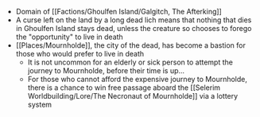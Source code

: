 - Domain of [[Factions/Ghoulfen Island/Galgitch, The Afterking]]
- A curse left on the land by a long dead lich means that nothing that dies in Ghoulfen Island stays dead, unless the creature so chooses to forego the "opportunity" to live in death
- [[Places/Mournholde]], the city of the dead, has become a bastion for those who would prefer to live in death
	- It is not uncommon for an elderly or sick person to attempt the journey to Mournholde, before their time is up...
	- For those who cannot afford the expensive journey to Mournholde, there is a chance to win free passage aboard the [[Selerim Worldbuilding/Lore/The Necronaut of Mournholde]] via a lottery system